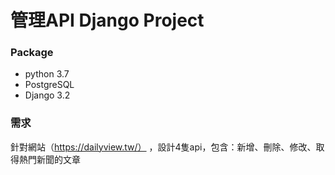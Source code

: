 # 管理API Django Project

### Package
- python 3.7
- PostgreSQL 
- Django 3.2

### 需求
針對網站（https://dailyview.tw/）
，設計4隻api，包含：新增、刪除、修改、取得熱門新聞的文章

